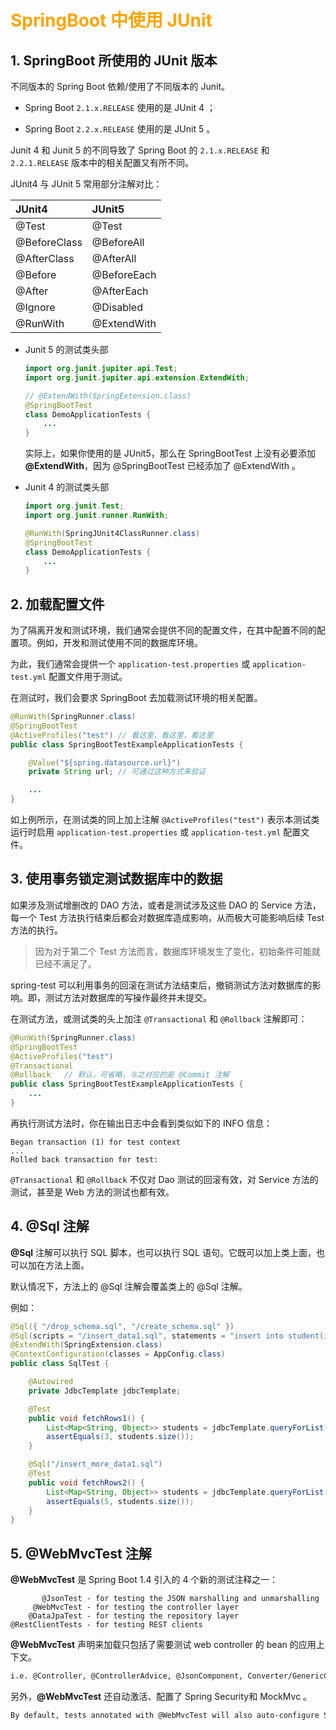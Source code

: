 # <font color="orange">SpringBoot 中使用 JUnit</font>

## 1. SpringBoot 所使用的 JUnit 版本 

不同版本的 Spring Boot 依赖/使用了不同版本的 Junit。

- Spring Boot `2.1.x.RELEASE` 使用的是 JUnit 4 ；

- Spring Boot `2.2.x.RELEASE` 使用的是 JUnit 5 。
 
Junit 4 和 Junit 5 的不同导致了 Spring Boot 的 `2.1.x.RELEASE` 和 `2.2.1.RELEASE` 版本中的相关配置又有所不同。

JUnit4 与 JUnit 5 常用部分注解对比：

| JUnit4        | JUnit5        | 
| :------------ | :------------ |
| @Test	        | @Test	        |
| @BeforeClass	| @BeforeAll    |
| @AfterClass	| @AfterAll	    |
| @Before	    | @BeforeEach   |
| @After	    | @AfterEach    |
| @Ignore	    | @Disabled     |
| @RunWith	    | @ExtendWith   |


-   Junit 5 的测试类头部

    ```java
    import org.junit.jupiter.api.Test;
    import org.junit.jupiter.api.extension.ExtendWith;

    // @ExtendWith(SpringExtension.class)
    @SpringBootTest
    class DemoApplicationTests {
        ...
    }
    ```

    实际上，如果你使用的是 JUnit5，那么在 SpringBootTest 上没有必要添加 **@ExtendWith**，因为 @SpringBootTest 已经添加了 @ExtendWith 。


-   Junit 4 的测试类头部

    ```java
    import org.junit.Test;
    import org.junit.runner.RunWith;

    @RunWith(SpringJUnit4ClassRunner.class)
    @SpringBootTest
    class DemoApplicationTests {
        ...
    }
    ```


## 2. 加载配置文件 

为了隔离开发和测试环境，我们通常会提供不同的配置文件，在其中配置不同的配置项。例如，开发和测试使用不同的数据库环境。

为此，我们通常会提供一个 `application-test.properties` 或 `application-test.yml` 配置文件用于测试。

在测试时，我们会要求 SpringBoot 去加载测试环境的相关配置。

```java
@RunWith(SpringRunner.class)
@SpringBootTest
@ActiveProfiles("test") // 看这里，看这里，看这里
public class SpringBootTestExampleApplicationTests {

    @Value("${spring.datasource.url}")
    private String url; // 可通过这种方式来验证

    ...
}
```

如上例所示，在测试类的同上加上注解 `@ActiveProfiles("test")` 表示本测试类运行时启用 `application-test.properties` 或 `application-test.yml` 配置文件。

## 3. 使用事务锁定测试数据库中的数据 

如果涉及测试增删改的 DAO 方法，或者是测试涉及这些 DAO 的 Service 方法，每一个 Test 方法执行结束后都会对数据库造成影响，从而极大可能影响后续 Test 方法的执行。

> 因为对于第二个 Test 方法而言，数据库环境发生了变化，初始条件可能就已经不满足了。

spring-test 可以利用事务的回滚在测试方法结束后，撤销测试方法对数据库的影响。即，测试方法对数据库的写操作最终并未提交。

在测试方法，或测试类的头上加注 `@Transactional` 和 `@Rollback` 注解即可：

```java
@RunWith(SpringRunner.class)
@SpringBootTest
@ActiveProfiles("test")
@Transactional
@Rollback   // 默认，可省略，与之对应的是 @Commit 注解
public class SpringBootTestExampleApplicationTests {
    ...
}
```

再执行测试方法时，你在输出日志中会看到类似如下的 INFO 信息：

```
Began transaction (1) for test context 
...
Rolled back transaction for test: 
```

`@Transactional` 和 `@Rollback` 不仅对 Dao 测试的回滚有效，对 Service 方法的测试，甚至是 Web 方法的测试也都有效。

## 4. @Sql 注解

**@Sql** 注解可以执行 SQL 脚本，也可以执行 SQL 语句。它既可以加上类上面，也可以加在方法上面。

默认情况下，方法上的 @Sql 注解会覆盖类上的 @Sql 注解。

例如：

```java
@Sql({ "/drop_schema.sql", "/create_schema.sql" })
@Sql(scripts = "/insert_data1.sql", statements = "insert into student(id, name) values (100, 'Shiva')")
@ExtendWith(SpringExtension.class)
@ContextConfiguration(classes = AppConfig.class)
public class SqlTest {

	@Autowired
	private JdbcTemplate jdbcTemplate;

	@Test
	public void fetchRows1() {
		List<Map<String, Object>> students = jdbcTemplate.queryForList("SELECT * FROM student");
		assertEquals(3, students.size());
	}

	@Sql("/insert_more_data1.sql")
	@Test
	public void fetchRows2() {
		List<Map<String, Object>> students = jdbcTemplate.queryForList("SELECT * FROM student");
		assertEquals(5, students.size());
	}
} 
```

## 5. @WebMvcTest 注解

**@WebMvcTest** 是 Spring Boot 1.4 引入的 4 个新的测试注释之一：

```
       @JsonTest - for testing the JSON marshalling and unmarshalling
     @WebMvcTest - for testing the controller layer
    @DataJpaTest - for testing the repository layer
@RestClientTests - for testing REST clients
```

**@WebMvcTest** 声明来加载只包括了需要测试 web controller 的 bean 的应用上下文。

```txt
i.e. @Controller, @ControllerAdvice, @JsonComponent, Converter/GenericConverter, Filter, WebMvcConfigurer and HandlerMethodArgumentResolver beans but not @Component, @Service or @Repository beans
```

另外，**@WebMvcTest** 还自动激活、配置了 Spring Security和 MockMvc 。

```txt
By default, tests annotated with @WebMvcTest will also auto-configure Spring Security and MockMvc. 
```
